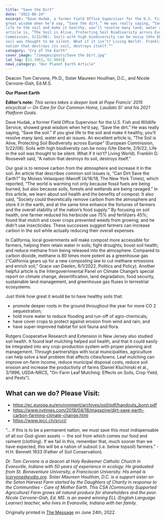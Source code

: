 ```yaml
---
title: "Save the Dirt"
date: "2022-06-24"
excerpt: "Dave Hudak, a former Field Office Supervisor for the U.S. Fish and Wildlife Service, showed
great wisdom when he’d say, “Save the dirt.” He was really saying, “Save the soil.” If you give
life to the soil and make it healthy, you’ll resolve many land, water and air issues. An excellent
article is, “The Soil is Alive, Protecting Soil Biodiversity across Europe” (European
Commission, 5/22/08). Soils with high biodiversity can be noisy (Ute Eberle, 2/9/22, Life in the
soil was thought to be silent. What if it isn’t? Living World). Franklin D. Roosevelt said, “A
nation that destroys its soil, destroys itself.”"
category: "Cry of the Earth"
cover_image: "/images/posts/Save the Dirt.jpg"
lat_lng: [53.3963, 62.9093]
news_category: "Our Planet Earth Article"
---
```


Deacon Tom Cervone, Ph.D., Sister Maureen Houlihan, D.C., and Nicole Cervone-Gish, Ed.M.S.

**Our Planet Earth**

**Editor’s note:**
_This series takes a deeper look at Pope Francis’ 2015 encyclical ― On Care for Our Common
Home, Laudato Si’ and his 2021 Platform Goals._

Dave Hudak, a former Field Office Supervisor for the U.S. Fish and Wildlife Service, showed
great wisdom when he’d say, “Save the dirt.” He was really saying, “Save the soil.” If you give
life to the soil and make it healthy, you’ll resolve many land, water and air issues. An excellent
article is, “The Soil is Alive, Protecting Soil Biodiversity across Europe” (European
Commission, 5/22/08). Soils with high biodiversity can be noisy (Ute Eberle, 2/9/22, Life in the
soil was thought to be silent. What if it isn’t? Living World). Franklin D. Roosevelt said, “A
nation that destroys its soil, destroys itself.”

Our goal is to remove carbon from the atmosphere and increase it in the soil. An article that
describes common soil issues is, “Can Dirt Save the Earth?” by Moises Velasquez-Manoff
(4/18/18, The New York Times), which reported, “The world is warming not only because fossil
fuels are being burned, but also because soils, forests and wetlands are being ravaged.” In this
article, we learn about soil health and the benefits of compost. It also said, “Society could
theoretically remove carbon from the atmosphere and store it in the earth, and at the same time
enhance the fortunes of farmers and the overall stability of the nation’s food supply.” By
focusing on soil health, one farmer reduced his herbicide use 75% and fertilizers 45%; found that
mulch and cover crops prevented weeds from growing; and he didn’t use insecticides. These
successes suggest farmers can increase carbon in the soil while actually reducing their overall
expenses.

In California, local governments will make compost more accessible for farmers, helping them
retain water in soils; fight droughts; boost soil health; and reduce methane from being released
into the atmosphere. Compared to carbon dioxide, methane is 80 times more potent as a
greenhouse gas (“California gears up for a new composting law to cut methane emissions and
enrich soil,” Grace van Deelen, 6/1/2022, Politics and Policy). Another helpful article is the
Intergovernmental Panel on Climate Change’s special report on climate change, desertification,
land degradation, food security, sustainable land management, and greenhouse gas fluxes in
terrestrial ecosystems.

Just think how great it would be to have healthy soils that:

- promote deeper roots in the ground throughout the year for more CO 2 sequestration;
- hold more water to reduce flooding and run-off of agro-chemicals;
- have cover crops to protect against erosion from wind and rain; and
- have super-improved habitat for soil fauna and flora.

Rutgers Cooperative Research and Extension in New Jersey also studied soil health. It found leaf
mulching helped soil health, and that it could easily be integrated into any crop-production
system with proper planning and management. Through partnerships with local municipalities,
agriculture can help solve a leaf problem that affects cities/towns. Leaf mulching can improve
on-farm income, reduce municipal disposal costs, reduce soil erosion and increase the
productivity of farms (Daniel Kluchinski et al., 3/1996, USDA-NRCS, “On-Farm Leaf
Mulching: Effects on Soils, Crop Yield, and Pests”).

## What can we do? Please Visit:

- https://ec.europa.eu/environment/archives/soil/pdf/handouts_bonn.pdf
- https://www.nytimes.com/2018/04/18/magazine/dirt-save-earth-carbon-farming-climate-change.html
- https://www.ipcc.ch/srccl/

“... if this is to be a permanent nation, we must save this most indispensable of all our God-given
assets － the soil from which comes our food and raiment (clothing). If we fail in this, remember
that, much sooner than we have expected, this will be a nation of subsoil (i.e. below topsoil)
farmers.” - H.H. Bennett 1933 (Father of Soil Conservation).

_Dr. Tom Cervone is a deacon at Holy Redeemer Catholic Church in Evansville, Indiana with 50
years of experience in ecology. He graduated from St. Bonaventure University, a Franciscan
University. His email is tcervone@evdio.org. Sister Maureen Houlihan, D.C. is a support sister
on the Seton Harvest Farm started by the Daughters of Charity in response to the Communities -
Care of Mother Earth. This CSA (Community Supported Agriculture) Farm grows all natural
produce for shareholders and the poor. Nicole Cervone-Gish, Ed. MS. is an award winning ELL
(English Language Learner) teacher, who lives in Evansville, Indiana with her family._

Originally printed in [The Message](https://evdiomessage.org/) on June 24th, 2022.
